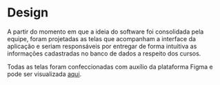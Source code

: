 # Design
A partir do momento em que a ideia do software foi consolidada pela equipe, foram projetadas as telas que acompanham a interface da aplicação e seriam responsáveis por entregar de forma intuitiva as informações cadastradas no banco de dados a respeito dos cursos.

Todas as telas foram confeccionadas com auxílio da plataforma Figma e pode ser visualizada [aqui](https://www.figma.com/file/OqqxZSNigJSWYhtsWKWwds/Untitled?node-id=0%3A1).
